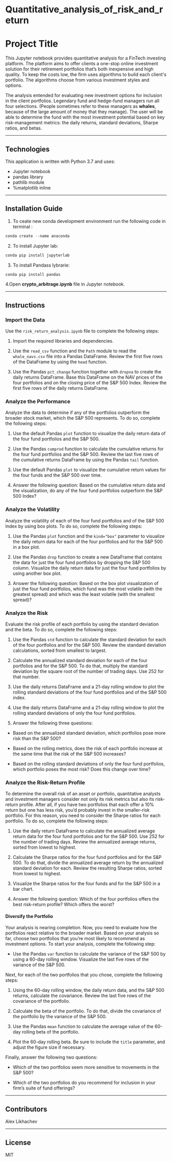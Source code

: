 # Quantitative_analysis_of_risk_and_return

# Project Title

This Jupyter notebook provides quantitative analysis for a FinTech investing platform. The platform aims to offer clients a one-stop online investment solution for their retirement portfolios that’s both inexpensive and high quality. To keep the costs low, the firm uses algorithms to build each client's portfolio. The algorithms choose from various investment styles and options.

The analysis entended for evaluating new investment options for inclusion in the client portfolios. Legendary fund and hedge-fund managers run all four selections. (People sometimes refer to these managers as **whales**, because of the large amount of money that they manage). The user will be able to determine the fund with the most investment potential based on key risk-management metrics: the daily returns, standard deviations, Sharpe ratios, and betas.

---

## Technologies

This application is written with Python 3.7 and uses:
   * Jupyter notebook
   * pandas library
   * pathlib module
   * %matplotlib inline
   

---

## Installation Guide

1. To ceate new conda development environment run the following code in terminal :
```python
conda create --name anaconda
```
2. To install Jupyter lab: 
```python
conda pip install jupyterlab
```
3. To install Pandass lybrarie:
```python
conda pip install pandas
```
4.Open **crypto_arbitrage.ipynb** file in Jupyter notebook.  
  
---

## Instructions

### Import the Data

Use the ``risk_return_analysis.ipynb`` file to complete the following steps:

1. Import the required libraries and dependencies.

2. Use the `read_csv` function and the `Path` module to read the `whale_navs.csv` file into a Pandas DataFrame. Review the first five rows of the DataFrame by using the `head` function.

3. Use the Pandas `pct_change` function together with `dropna` to create the daily returns DataFrame. Base this DataFrame on the NAV prices of the four portfolios and on the closing price of the S&P 500 Index. Review the first five rows of the daily returns DataFrame.

### Analyze the Performance

Analyze the data to determine if any of the portfolios outperform the broader stock market, which the S&P 500 represents. To do so, complete the following steps:

1. Use the default Pandas `plot` function to visualize the daily return data of the four fund portfolios and the S&P 500. 

2. Use the Pandas `cumprod` function to calculate the cumulative returns for the four fund portfolios and the S&P 500. Review the last five rows of the cumulative returns DataFrame by using the Pandas `tail` function.

3. Use the default Pandas `plot` to visualize the cumulative return values for the four funds and the S&P 500 over time. 

4. Answer the following question: Based on the cumulative return data and the visualization, do any of the four fund portfolios outperform the S&P 500 Index?

### Analyze the Volatility

Analyze the volatility of each of the four fund portfolios and of the S&P 500 Index by using box plots. To do so, complete the following steps:

1. Use the Pandas `plot` function and the `kind="box"` parameter to visualize the daily return data for each of the four portfolios and for the S&P 500 in a box plot. 

2. Use the Pandas `drop` function to create a new DataFrame that contains the data for just the four fund portfolios by dropping the S&P 500 column. Visualize the daily return data for just the four fund portfolios by using another box plot. 
  
3. Answer the following question: Based on the box plot visualization of just the four fund portfolios, which fund was the most volatile (with the greatest spread) and which was the least volatile (with the smallest spread)?

### Analyze the Risk

Evaluate the risk profile of each portfolio by using the standard deviation and the beta. To do so, complete the following steps:

1. Use the Pandas `std` function to calculate the standard deviation for each of the four portfolios and for the S&P 500. Review the standard deviation calculations, sorted from smallest to largest.

2. Calculate the annualized standard deviation for each of the four portfolios and for the S&P 500. To do that, multiply the standard deviation by the square root of the number of trading days. Use 252 for that number.

3. Use the daily returns DataFrame and a 21-day rolling window to plot the rolling standard deviations of the four fund portfolios and of the S&P 500 index. 

4. Use the daily returns DataFrame and a 21-day rolling window to plot the rolling standard deviations of only the four fund portfolios. 

5. Answer the following three questions:

* Based on the annualized standard deviation, which portfolios pose more risk than the S&P 500?

* Based on the rolling metrics, does the risk of each portfolio increase at the same time that the risk of the S&P 500 increases?

* Based on the rolling standard deviations of only the four fund portfolios, which portfolio poses the most risk? Does this change over time?

### Analyze the Risk-Return Profile

To determine the overall risk of an asset or portfolio, quantitative analysts and investment managers consider not only its risk metrics but also its risk-return profile. After all, if you have two portfolios that each offer a 10% return but one has less risk, you’d probably invest in the smaller-risk portfolio. For this reason, you need to consider the Sharpe ratios for each portfolio. To do so, complete the following steps:

1. Use the daily return DataFrame to calculate the annualized average return data for the four fund portfolios and for the S&P 500. Use 252 for the number of trading days. Review the annualized average returns, sorted from lowest to highest.

2. Calculate the Sharpe ratios for the four fund portfolios and for the S&P 500. To do that, divide the annualized average return by the annualized standard deviation for each. Review the resulting Sharpe ratios, sorted from lowest to highest.

3. Visualize the Sharpe ratios for the four funds and for the S&P 500 in a bar chart.

4. Answer the following question: Which of the four portfolios offers the best risk-return profile? Which offers the worst?

#### Diversify the Portfolio

Your analysis is nearing completion. Now, you need to evaluate how the portfolios react relative to the broader market. Based on your analysis so far, choose two portfolios that you’re most likely to recommend as investment options. To start your analysis, complete the following step:

* Use the Pandas `var` function to calculate the variance of the S&P 500 by using a 60-day rolling window. Visualize the last five rows of the variance of the S&P 500.

Next, for each of the two portfolios that you chose, complete the following steps:

1. Using the 60-day rolling window, the daily return data, and the S&P 500 returns, calculate the covariance. Review the last five rows of the covariance of the portfolio.

2. Calculate the beta of the portfolio. To do that, divide the covariance of the portfolio by the variance of the S&P 500.

3. Use the Pandas `mean` function to calculate the average value of the 60-day rolling beta of the portfolio.

4. Plot the 60-day rolling beta. Be sure to include the `title` parameter, and adjust the figure size if necessary.

Finally, answer the following two questions:

* Which of the two portfolios seem more sensitive to movements in the S&P 500?

* Which of the two portfolios do you recommend for inclusion in your firm’s suite of fund offerings?
---

## Contributors
Alex Likhachev

---

## License

MIT

